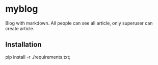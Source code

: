 # myblog

Blog with markdown. All people can see all article, only superuser can create article.

## Installation
pip install -r ./requirements.txt;